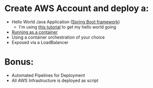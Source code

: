 # Create AWS Account and deploy a:
* Hello World Java Application ([Spring Boot framework](https://start.spring.io/)) 
	- I'm using [this tutorial](https://www.youtube.com/watch?v=vtPkZShrvXQ) to get my hello world going
* [Running as a container](https://spring.io/blog/2018/11/08/spring-boot-in-a-container)
* Using a container orchestration of your choice
* Exposed via a LoadBalancer
# Bonus:
* Automated Pipelines for Deployment
* All AWS Infrastructure is deployed as script
